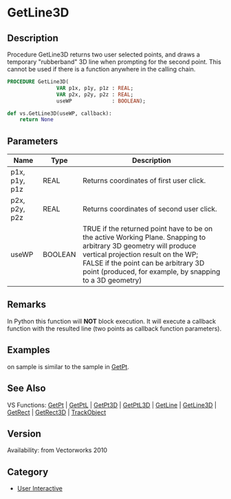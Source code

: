 # GetLine3D

## Description
Procedure GetLine3D returns two user selected points, and draws a temporary &quot;rubberband&quot; 3D line when prompting for the second point. This cannot be used if there is a function anywhere in the calling chain.

```pascal
PROCEDURE GetLine3D(
				VAR p1x, p1y, p1z : REAL;
				VAR p2x, p2y, p2z : REAL;
				useWP             : BOOLEAN);
```

```python
def vs.GetLine3D(useWP, callback):
    return None
```

## Parameters
|Name|Type|Description|
|---|---|---|
|p1x, p1y, p1z|REAL|Returns coordinates of first user click.|
|p2x, p2y, p2z|REAL|Returns coordinates of second user click.|
|useWP|BOOLEAN|TRUE if the returned point have to be on the active Working Plane. Snapping to arbitrary 3D geometry will produce vertical projection result on the WP; FALSE if the point can be arbitrary 3D point (produced, for example, by snapping to a 3D geometry)|

## Remarks
In Python this function will <b>NOT</b> block execution. It will execute a callback function with the resulted line (two points as callback function parameters).

## Examples
on sample is similar to the sample in [GetPt](GetPt.md).

## See Also
VS Functions:
[GetPt](GetPt.md) |
[GetPtL](GetPtL.md) |
[GetPt3D](GetPt3D.md) |
[GetPtL3D](GetPtL3D.md) |
[GetLine](GetLine.md) |
[GetLine3D](GetLine3D.md) |
[GetRect](GetRect.md) |
[GetRect3D](GetRect3D.md) |
[TrackObject](TrackObject.md)

## Version
Availability: from Vectorworks 2010

## Category
* [User Interactive](../Categories/User%20Interactive.md)
